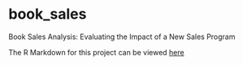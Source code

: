 # book_sales
Book Sales Analysis: Evaluating the Impact of a New Sales Program

The R Markdown for this project can be viewed [here](https://rpubs.com/paoyingheng/book_sales)
